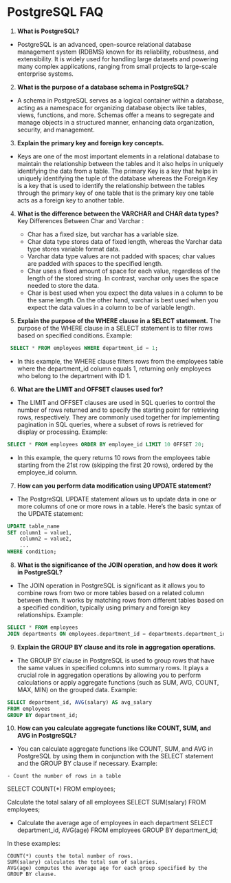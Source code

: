 # PostgreSQL FAQ

1. **What is PostgreSQL?**
 -  PostgreSQL is an advanced, open-source relational database management system (RDBMS) known for its reliability, robustness, and extensibility. It is widely used for handling large datasets and powering many complex applications, ranging from small projects to large-scale enterprise systems.

2. **What is the purpose of a database schema in PostgreSQL?**
  - A schema in PostgreSQL serves as a logical container within a database, acting as a namespace for organizing database objects like tables, views, functions, and more. Schemas offer a means to segregate and manage objects in a structured manner, enhancing data organization, security, and management.

3. **Explain the primary key and foreign key concepts.**
 -  Keys are one of the most important elements in a relational database to maintain the relationship between the tables and it also helps in uniquely identifying the data from a table. The primary Key is a key that helps in uniquely identifying the tuple of the database whereas the Foreign Key is a key that is used to identify the relationship between the tables through the primary key of one table that is the primary key one table acts as a foreign key to another table. 

4. **What is the difference between the VARCHAR and CHAR data types?**
   Key Differences Between Char and Varchar :

   - Char has a fixed size, but varchar has a variable size.
   - Char data type stores data of fixed length, whereas the Varchar data type stores variable format data.
   - Varchar data type values are not padded with spaces; char values are padded with spaces to the specified length.
   - Char uses a fixed amount of space for each value, regardless of the length of the stored string. In contrast, varchar only uses the space needed to store the data.
   - Char is best used when you expect the data values in a column to be the same length. On the other hand, varchar is best used when you expect the data values in a column to be of variable length.

5. **Explain the purpose of the WHERE clause in a SELECT statement.**
   The purpose of the WHERE clause in a SELECT statement is to filter rows based on specified conditions.
  Example:
  ```sql
   SELECT * FROM employees WHERE department_id = 1;
```
 
- In this example, the WHERE clause filters rows from the employees table where the department_id column equals 1, returning only employees who belong to the department with ID 1.
6. **What are the LIMIT and OFFSET clauses used for?**
- The LIMIT and OFFSET clauses are used in SQL queries to control the number of rows returned and to specify the starting point for retrieving rows, respectively. They are commonly used together for implementing pagination in SQL queries, where a subset of rows is retrieved for display or processing.
 Example:
```sql
SELECT * FROM employees ORDER BY employee_id LIMIT 10 OFFSET 20;
```
- In this example, the query returns 10 rows from the employees table starting from the 21st row (skipping the first 20 rows), ordered by the employee_id column.
7. **How can you perform data modification using UPDATE statement?**
- The PostgreSQL UPDATE statement allows us to update data in one or more columns of one or more rows in a table. Here’s the basic syntax of the UPDATE statement:
```sql
UPDATE table_name
SET column1 = value1,
    column2 = value2,
    ...
WHERE condition;
```
8. **What is the significance of the JOIN operation, and how does it work in PostgreSQL?**
 -  The JOIN operation in PostgreSQL is significant as it allows you to combine rows from two or more tables based on a related column between them. It works by matching rows from different tables based on a specified condition, typically using primary and foreign key relationships.
   Example:
   ```sql
   SELECT * FROM employees
JOIN departments ON employees.department_id = departments.department_id;
```
9. **Explain the GROUP BY clause and its role in aggregation operations.**
- The GROUP BY clause in PostgreSQL is used to group rows that have the same values in specified columns into summary rows. It plays a crucial role in aggregation operations by allowing you to perform calculations or apply aggregate functions (such as SUM, AVG, COUNT, MAX, MIN) on the grouped data.
 Example:
```sql
SELECT department_id, AVG(salary) AS avg_salary
FROM employees
GROUP BY department_id;
```
10. **How can you calculate aggregate functions like COUNT, SUM, and AVG in PostgreSQL?**
 -   You can calculate aggregate functions like COUNT, SUM, and AVG in PostgreSQL by using them in conjunction with the SELECT statement and the GROUP BY clause if necessary.
     Example:

    - Count the number of rows in a table
SELECT COUNT(*) FROM employees;

 Calculate the total salary of all employees
SELECT SUM(salary) FROM employees;

- Calculate the average age of employees in each department
SELECT department_id, AVG(age) FROM employees GROUP BY department_id;

In these examples:

    COUNT(*) counts the total number of rows.
    SUM(salary) calculates the total sum of salaries.
    AVG(age) computes the average age for each group specified by the GROUP BY clause.
   
